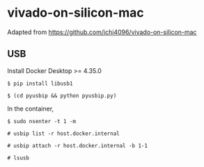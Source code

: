 # vivado-on-silicon-mac

Adapted from https://github.com/ichi4096/vivado-on-silicon-mac

## USB

Install Docker Desktop >= 4.35.0

```console
$ pip install libusb1
```

```console
$ (cd pyusbip && python pyusbip.py)
```

In the container,

```console
$ sudo nsenter -t 1 -m
```

```console
# usbip list -r host.docker.internal
```

```console
# usbip attach -r host.docker.internal -b 1-1
```

```console
# lsusb
```
